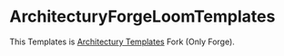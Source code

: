 # ArchitecturyForgeLoomTemplates

This Templates is [Architectury Templates](https://github.com/architectury/architectury-templates) Fork (Only Forge).
